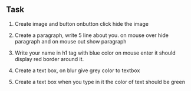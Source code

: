 ## Task
1. Create image and button onbutton click hide the image

2. Create a paragraph, write 5 line about you. on mouse over hide paragraph and on mouse out show paragraph

3. Write your name in h1 tag with blue color on mouse enter it should display red border around it.

4. Create a text box, on blur give grey color to textbox

5. Create a text box when you type in it the color of text should be green
